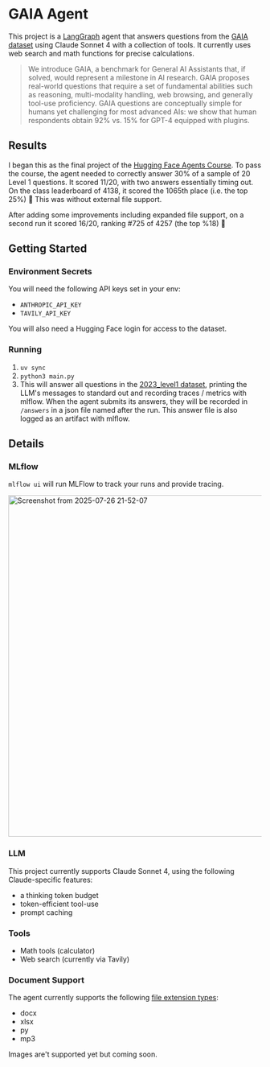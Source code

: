 # GAIA Agent

This project is a [LangGraph](https://www.langchain.com/langgraph) agent that answers questions from the [GAIA dataset](https://huggingface.co/datasets/gaia-benchmark/GAIA) using Claude Sonnet 4 with a collection of tools. It currently uses web search and math functions for precise calculations.

>We introduce GAIA, a benchmark for General AI Assistants that, if solved, would represent a milestone in AI research. GAIA proposes real-world questions that require a set of fundamental abilities such as reasoning, multi-modality handling, web browsing, and generally tool-use proficiency. GAIA questions are conceptually simple for humans yet challenging for most advanced AIs: we show that human respondents obtain 92\% vs. 15\% for GPT-4 equipped with plugins.

## Results

I began this as the final project of the [Hugging Face Agents Course](https://huggingface.co/learn/agents-course/en/unit0/introduction). To pass the course, the agent needed to correctly answer 30% of a sample of 20 Level 1 questions. It scored 11/20, with two answers essentially timing out. On the class leaderboard of 4138, it scored the 1065th place (i.e. the top 25%) 🎉 This was without external file support.

After adding some improvements including expanded file support, on a second run it scored 16/20, ranking #725 of 4257 (the top %18) 🎉

## Getting Started

### Environment Secrets
You will need the following API keys set in your env:
* `ANTHROPIC_API_KEY`
* `TAVILY_API_KEY`
  
You will also need a Hugging Face login for access to the dataset.

### Running

1. `uv sync`
3. `python3 main.py`
4. This will answer all questions in the [2023_level1 dataset](https://github.com/SpaceFozzy/gaia-agent/blob/9c9a06f96a2e0c8378af66b8624eaf1ffe9a431d/utils/questions.py#L13), printing the LLM's messages to standard out and recording traces / metrics with mlflow. When the agent submits its answers, they will be recorded in `/answers` in a json file named after the run. This answer file is also logged as an artifact with mlflow.

## Details

### MLflow

`mlflow ui` will run MLFlow to track your runs and provide tracing. 

<img width="1280" height="679" alt="Screenshot from 2025-07-26 21-52-07" src="https://github.com/user-attachments/assets/663b4849-aadd-4407-96e9-abb5809ee13d" />

### LLM

This project currently supports Claude Sonnet 4, using the following Claude-specific features:
* a thinking token budget
* token-efficient tool-use
* prompt caching

### Tools

* Math tools (calculator)
* Web search (currently via Tavily)

### Document Support

The agent currently supports the following [file extension types](https://github.com/SpaceFozzy/gaia-agent/blob/b5486151dbe98088eacd4f866ceeaf073069ca6c/utils/file_extractors.py#L14):

* docx
* xlsx
* py
* mp3

Images are't supported yet but coming soon.

